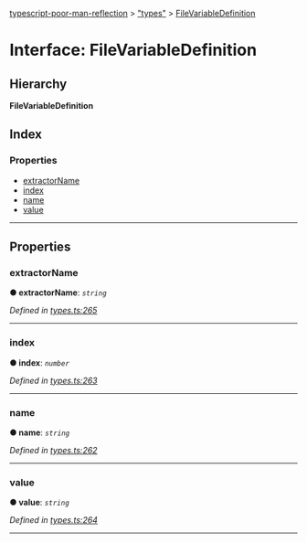 [typescript-poor-man-reflection](../README.md) > ["types"](../modules/_types_.md) > [FileVariableDefinition](../interfaces/_types_.filevariabledefinition.md)

# Interface: FileVariableDefinition

## Hierarchy

**FileVariableDefinition**

## Index

### Properties

* [extractorName](_types_.filevariabledefinition.md#extractorname)
* [index](_types_.filevariabledefinition.md#index)
* [name](_types_.filevariabledefinition.md#name)
* [value](_types_.filevariabledefinition.md#value)

---

## Properties

<a id="extractorname"></a>

###  extractorName

**● extractorName**: *`string`*

*Defined in [types.ts:265](https://github.com/cancerberoSgx/typescript-poor-man-reflection/blob/f49b48b/src/types.ts#L265)*

___
<a id="index"></a>

###  index

**● index**: *`number`*

*Defined in [types.ts:263](https://github.com/cancerberoSgx/typescript-poor-man-reflection/blob/f49b48b/src/types.ts#L263)*

___
<a id="name"></a>

###  name

**● name**: *`string`*

*Defined in [types.ts:262](https://github.com/cancerberoSgx/typescript-poor-man-reflection/blob/f49b48b/src/types.ts#L262)*

___
<a id="value"></a>

###  value

**● value**: *`string`*

*Defined in [types.ts:264](https://github.com/cancerberoSgx/typescript-poor-man-reflection/blob/f49b48b/src/types.ts#L264)*

___


